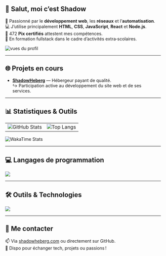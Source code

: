 ## 👋 Salut, moi c’est Shadow

🎯 Passionné par le **développement web**, les **réseaux** et l’**automatisation**.  
💻 J’utilise principalement **HTML**, **CSS**, **JavaScript**, **React** et **Node.js**.  
🧠 472 **Pix certifiés** attestent mes compétences.  
🚀 En formation fullstack dans le cadre d’activités extra‑scolaires.

<p align="left">
  <img src="https://komarev.com/ghpvc/?username=shadow-developper&label=Vues%20du%20profil&color=0e75b6&style=flat" alt="vues du profil" />
</p>

---

## 🌐 Projets en cours

- **[ShadowHeberg](https://shadowheberg.com)** — Hébergeur payant de qualité.  
  ↪ Participation active au développement du site web et de ses services.

---

## 📊 Statistiques & Outils

<table>
  <tr>
    <td>
      <img src="https://github-readme-stats.vercel.app/api?username=shadow-developper&show_icons=true&theme=tokyonight&hide_border=true&card_width=400" alt="GitHub Stats"/>
    </td>
    <td>
      <img src="https://github-readme-stats.vercel.app/api/top-langs/?username=shadow-developper&layout=compact&theme=tokyonight&hide_border=true&card_width=300" alt="Top Langs"/>
    </td>
  </tr>
</table>

<p align="left">
  <img src="https://github-readme-stats.vercel.app/api/wakatime?username=shadow_developper&theme=tokyonight&layout=compact&hide_border=true" alt="WakaTime Stats" />
</p>

---

## 💻 Langages de programmation

[![](https://skillicons.dev/icons?i=html,css,js,react,nodejs&theme=dark)](https://github.com/shadow-developper)

---

## 🛠️ Outils & Technologies

[![](https://skillicons.dev/icons?i=vscode,mongodb,postman,github&theme=dark)](https://github.com/shadow-developper)

---

## 🤝 Me contacter

📫 Via [shadowheberg.com](https://shadowheberg.com) ou directement sur GitHub.  
💬 Dispo pour échanger tech, projets ou passions !
